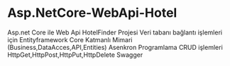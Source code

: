 # Asp.NetCore-WebApi-Hotel
 Asp.net Core ile Web Api HotelFinder Projesi
 Veri tabanı bağlantı işlemleri için Entityframework Core
 Katmanlı Mimari (Business,DataAcces,API,Entities)
 Asenkron Programlama
 CRUD işlemleri
 HttpGet,HttpPost,HttpPut,HttpDelete
 Swagger

